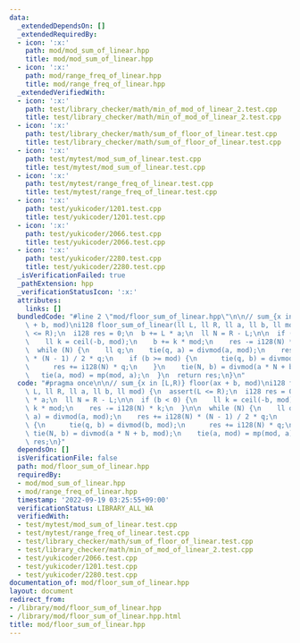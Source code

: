 ```yaml
---
data:
  _extendedDependsOn: []
  _extendedRequiredBy:
  - icon: ':x:'
    path: mod/mod_sum_of_linear.hpp
    title: mod/mod_sum_of_linear.hpp
  - icon: ':x:'
    path: mod/range_freq_of_linear.hpp
    title: mod/range_freq_of_linear.hpp
  _extendedVerifiedWith:
  - icon: ':x:'
    path: test/library_checker/math/min_of_mod_of_linear_2.test.cpp
    title: test/library_checker/math/min_of_mod_of_linear_2.test.cpp
  - icon: ':x:'
    path: test/library_checker/math/sum_of_floor_of_linear.test.cpp
    title: test/library_checker/math/sum_of_floor_of_linear.test.cpp
  - icon: ':x:'
    path: test/mytest/mod_sum_of_linear.test.cpp
    title: test/mytest/mod_sum_of_linear.test.cpp
  - icon: ':x:'
    path: test/mytest/range_freq_of_linear.test.cpp
    title: test/mytest/range_freq_of_linear.test.cpp
  - icon: ':x:'
    path: test/yukicoder/1201.test.cpp
    title: test/yukicoder/1201.test.cpp
  - icon: ':x:'
    path: test/yukicoder/2066.test.cpp
    title: test/yukicoder/2066.test.cpp
  - icon: ':x:'
    path: test/yukicoder/2280.test.cpp
    title: test/yukicoder/2280.test.cpp
  _isVerificationFailed: true
  _pathExtension: hpp
  _verificationStatusIcon: ':x:'
  attributes:
    links: []
  bundledCode: "#line 2 \"mod/floor_sum_of_linear.hpp\"\n\n// sum_{x in [L,R)} floor(ax\
    \ + b, mod)\ni128 floor_sum_of_linear(ll L, ll R, ll a, ll b, ll mod) {\n  assert(L\
    \ <= R);\n  i128 res = 0;\n  b += L * a;\n  ll N = R - L;\n\n  if (b < 0) {\n\
    \    ll k = ceil(-b, mod);\n    b += k * mod;\n    res -= i128(N) * k;\n  }\n\n\
    \  while (N) {\n    ll q;\n    tie(q, a) = divmod(a, mod);\n    res += i128(N)\
    \ * (N - 1) / 2 * q;\n    if (b >= mod) {\n      tie(q, b) = divmod(b, mod);\n\
    \      res += i128(N) * q;\n    }\n    tie(N, b) = divmod(a * N + b, mod);\n \
    \   tie(a, mod) = mp(mod, a);\n  }\n  return res;\n}\n"
  code: "#pragma once\n\n// sum_{x in [L,R)} floor(ax + b, mod)\ni128 floor_sum_of_linear(ll\
    \ L, ll R, ll a, ll b, ll mod) {\n  assert(L <= R);\n  i128 res = 0;\n  b += L\
    \ * a;\n  ll N = R - L;\n\n  if (b < 0) {\n    ll k = ceil(-b, mod);\n    b +=\
    \ k * mod;\n    res -= i128(N) * k;\n  }\n\n  while (N) {\n    ll q;\n    tie(q,\
    \ a) = divmod(a, mod);\n    res += i128(N) * (N - 1) / 2 * q;\n    if (b >= mod)\
    \ {\n      tie(q, b) = divmod(b, mod);\n      res += i128(N) * q;\n    }\n   \
    \ tie(N, b) = divmod(a * N + b, mod);\n    tie(a, mod) = mp(mod, a);\n  }\n  return\
    \ res;\n}"
  dependsOn: []
  isVerificationFile: false
  path: mod/floor_sum_of_linear.hpp
  requiredBy:
  - mod/mod_sum_of_linear.hpp
  - mod/range_freq_of_linear.hpp
  timestamp: '2022-09-19 03:25:55+09:00'
  verificationStatus: LIBRARY_ALL_WA
  verifiedWith:
  - test/mytest/mod_sum_of_linear.test.cpp
  - test/mytest/range_freq_of_linear.test.cpp
  - test/library_checker/math/sum_of_floor_of_linear.test.cpp
  - test/library_checker/math/min_of_mod_of_linear_2.test.cpp
  - test/yukicoder/2066.test.cpp
  - test/yukicoder/1201.test.cpp
  - test/yukicoder/2280.test.cpp
documentation_of: mod/floor_sum_of_linear.hpp
layout: document
redirect_from:
- /library/mod/floor_sum_of_linear.hpp
- /library/mod/floor_sum_of_linear.hpp.html
title: mod/floor_sum_of_linear.hpp
---
```

